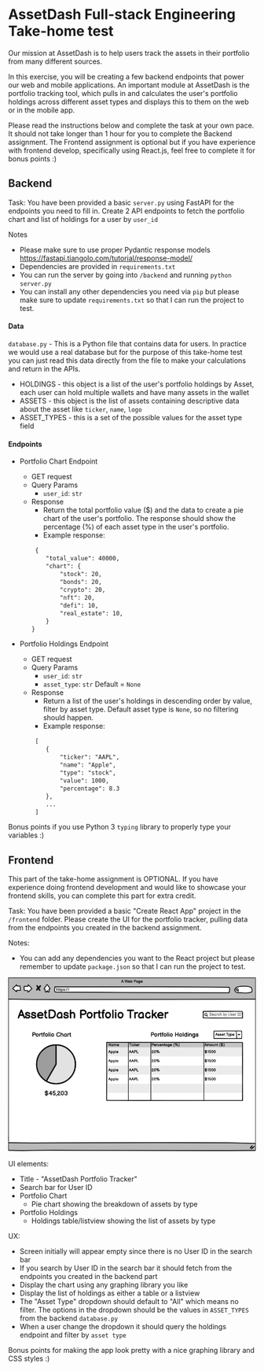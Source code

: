 # AssetDash Full-stack Engineering Take-home test

Our mission at AssetDash is to help users track the assets in their portfolio from many different sources.

In this exercise, you will be creating a few backend endpoints that power our web and mobile applications. An important module at AssetDash is the portfolio tracking tool,
which pulls in and calculates the user's portfolio holdings across different asset types and displays this to them on the web or in the mobile app.

Please read the instructions below and complete the task at your own pace. It should not take longer than 1 hour for
you to complete the Backend assignment. The Frontend assignment is optional but if you have experience with frontend develop, specifically
using React.js, feel free to complete it for bonus points :)

## Backend
Task: You have been provided a basic `server.py` using FastAPI for the endpoints you need to fill in. Create 2 API endpoints to fetch the portfolio chart and list of holdings for a user by `user_id`

Notes
- Please make sure to use proper Pydantic response models https://fastapi.tiangolo.com/tutorial/response-model/
- Dependencies are provided in `requirements.txt`
- You can run the server by going into `/backend` and running `python server.py`
- You can install any other dependencies you need via `pip` but please make sure to update `requirements.txt` so that I can run the project to test.

#### Data
`database.py` - This is a Python file that contains data for users. In practice we would use a real database but for the purpose of this take-home test you can just read this data directly from the file to make your calculations and return in the APIs.
- HOLDINGS - this object is a list of the user's portfolio holdings by Asset, each user can hold multiple wallets and have many assets in the wallet
- ASSETS - this object is the list of assets containing descriptive data about the asset like `ticker`, `name`, `logo`
- ASSET_TYPES - this is a set of the possible values for the asset type field

#### Endpoints
- Portfolio Chart Endpoint
    - GET request
    - Query Params
        - `user_id`: `str`
    - Response
        - Return the total portfolio value ($) and the data to create a pie chart of the user's portfolio. The response should show the percentage (%) of each asset type in the user's portfolio.
        - Example response:
        ```
         {
            "total_value": 40000,
            "chart": {
                "stock": 20,
                "bonds": 20,
                "crypto": 20,
                "nft": 20,
                "defi": 10,
                "real_estate": 10,
            }
        }
        ```

- Portfolio Holdings Endpoint
    - GET request
    - Query Params
        - `user_id`: `str`
        - `asset_type`: `str` Default = `None`
    - Response
        - Return a list of the user's holdings in descending order by value, filter by asset type. Default asset type is `None`, so no filtering should happen.
        - Example response:
        ```
         [
            {
                "ticker": "AAPL",
                "name": "Apple",
                "type": "stock",
                "value": 1000,
                "percentage": 8.3
            },
            ...
         ]
        ```

Bonus points if you use Python 3 `typing` library to properly type your variables :)

## Frontend
This part of the take-home assignment is OPTIONAL. If you have experience doing frontend development and would like
to showcase your frontend skills, you can complete this part for extra credit.

Task: You have been provided a basic "Create React App" project in the `/frontend` folder. Please create the UI for the portfolio tracker, pulling data from the endpoints you created in the backend assignment.

Notes:
- You can add any dependencies you want to the React project but please remember to update `package.json` so that I can run the project to test.

![Frontend Assignment](images/frontend_assignment.png)

UI elements:
- Title - "AssetDash Portfolio Tracker"
- Search bar for User ID
- Portfolio Chart
    - Pie chart showing the breakdown of assets by type
- Portfolio Holdings
    - Holdings table/listview showing the list of assets by type

UX:
- Screen initially will appear empty since there is no User ID in the search bar
- If you search by User ID in the search bar it should fetch from the endpoints you created in the backend part
- Display the chart using any graphing library you like
- Display the list of holdings as either a table or a listview
- The "Asset Type" dropdown should default to "All" which means no filter. The options in the dropdown should be the values in `ASSET_TYPES` from the backend `database.py`
- When a user change the dropdown it should query the holdings endpoint and filter by `asset type`

Bonus points for making the app look pretty with a nice graphing library and CSS styles :)